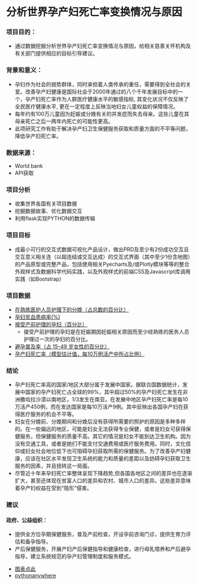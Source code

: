 # 分析世界孕产妇死亡率变换情况与原因

### 项目目的：
* 通过数据挖掘分析世界孕产妇死亡率变换情况与原因，给相关慈善关怀机构及有关部门提供相应的目标引导建议。
### 背景和意义：
* 孕妇作为社会的弱势群体，同时承担着人类传承的重任，需要得到全社会的关爱。改善孕产妇健康是国际社会于2000年通过的八个千年发展目标中的一个，孕产妇死亡率作为人群医疗健康水平的敏感指标, 其变化状况不仅反映了全民医疗健康水平, 更在一定程度上反映当地妇女儿童权益的保障情况。
* 每年约有100万儿童因为妊娠或分娩有关的并发症而失去母亲。这些儿童在其母亲死亡之后一两年内死亡的可能性更高。
* 此项研究工作有助于解决孕产妇卫生保健服务获取和质量方面的不平等问题，降低孕产妇死亡率。

### 数据来源：
* World bank
* API获取
### 项目分析
* 收集世界各国有关项目数据
* 挖掘数据故事、优化数据交互
* 利用flask实现PYTHON的数据传输
### 项目目标
* 成最小可行的交互式数据可视化产品设计，做出PRD及至少有2份成功交互且交互意义相关连（以超连结或交互达成）的交互式界面（其中至少1份含地图）的产品原型或完整产品，包括使用相关Pyecharts及/或Plotly模块等等的整合外观样式及数据科学代码实践，以及外观样式的前端CSS及Javascript库调用实践（如Bootstrap）
### 项目数据
- [在熟练医护人员护理下的分娩（占总数的百分比）](https://data.worldbank.org.cn/indicator/SH.STA.BRTC.ZS)
- [孕妇贫血患病率(%)](https://data.worldbank.org.cn/indicator/SH.PRG.ANEM)
- [接受产前护理的孕妇（百分比）](https://data.worldbank.org.cn/indicator/SH.STA.ANVC.ZS)
    - 接受产前护理的孕妇是在妊娠期因妊娠相关原因而至少经熟练的医务人员护理过一次的孕妇的百分比。
- [避孕普及率（占 15–49 岁女性的百分比）](https://data.worldbank.org.cn/indicator/SP.DYN.CONU.ZS) 
- [孕产妇死亡率（模型估计值，每10万例活产中所占比例）](https://data.worldbank.org.cn/indicator/SH.STA.MMRT)
### 结论
* 孕产妇死亡率高的国家/地区大部分属于发展中国家。据联合国数据统计，发展中国家的孕产妇死亡占全球的99%，其中超过50%的孕产妇死亡发生在非洲撒哈拉沙漠以南地区，1/3发生在南亚。在发展中地区孕产妇死亡率是每10万活产450例，而在发达国家是每10万活产9例。其中反映出各国孕产妇在获得医疗服务的机会不平等。
* 妇女在分娩前、分娩期间和分娩后没有获得所需要的照护的原因是多种多样的。在一些偏远的地区，可能是妇女无法获得专业保健，或者是妇女可获得保健服务，但保健服务的质量不高。其它的情况是妇女不能到达卫生机构。因为没有交通工具，或者是她们不能支付交通费用或医疗服务费用。同时，文化信仰或妇女社会地位低下也可阻碍孕妇获取所需的保健服务。为了改善孕产妇健康，应该在社区水平发现卫生系统的能力和质量的差距以及妨碍孕妇获取卫生服务的因素，并且扭转这一局面。
* 尽管近十年来孕妇死亡率整体呈现下降趋势,但各国各地区之间的差异也在逐渐扩大，甚至还体现在贫富人口的差异和农村、城市人口的差异。这些差异意味着孕产妇权益在受到“隐形”侵害。
### 建议
#### 政府、公益组织：
* 提供全方位孕期保健服务，普及产前检查，开设孕前咨询门诊，提供生育力评估和备孕指导。
* 产后保健服务，开展产妇产后保健指导和健康检查，进行母乳喂养和产后避孕指导，建立系统规范的孕产妇管理制度和服务模式。
- [图表点此](http://nfunm061.gitee.io/hdd) 
- [pythonanywhere](http://twod0g.pythonanywhere.com) 

